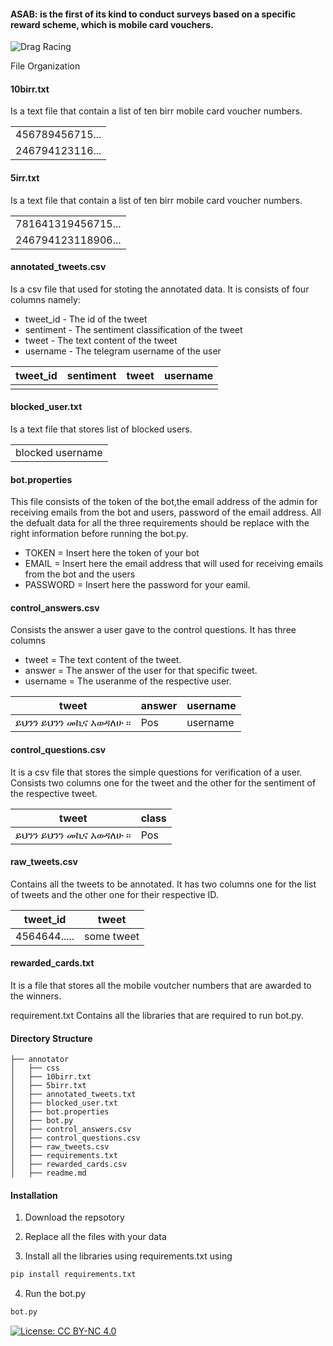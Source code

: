 #### ASAB: is the first of its kind to conduct surveys based on a specific reward scheme, which is mobile card vouchers.

![Drag Racing](../sentiment_XC5_icon.ico)

File Organization

#### 10birr.txt

Is a text file that contain a list of ten birr mobile card voucher numbers. 

|                 |
|-----------------|
| 456789456715... |
| 246794123116... |


#### 5irr.txt

Is a text file that contain a list of ten birr mobile card voucher numbers. 

|                 |
|-----------------|
| 781641319456715... |
| 246794123118906... |

#### annotated_tweets.csv

Is a csv file that used for stoting the annotated data.  It is consists of four columns namely:
- tweet_id - The id of the tweet
- sentiment - The sentiment classification of the tweet
- tweet - The text content of the tweet
- username - The telegram username of the user


| tweet_id | sentiment | tweet | username |
|----------|-----------|-------|----------|
|          |           |       |          |


#### blocked_user.txt

Is a text file that stores list of blocked users. 

|                  |
|------------------|
| blocked username |

#### bot.properties

This file consists of the token of the bot,the email address of the admin for receiving emails from the bot and users,  password of the email address. All the defualt data for all the three requirements should be replace with the right information before running the bot.py. 

- TOKEN = Insert here the token of your bot
- EMAIL =  Insert here the email address that will used for receiving emails from the bot and the users
- PASSWORD = Insert here the password for your eamil.

#### control_answers.csv

Consists the answer a user gave to the control questions.  It has three columns

- tweet =  The text content of the tweet.
- answer = The answer of the user for that specific tweet.
- username = The useranme of the respective user.

| tweet                  | answer | username |
|------------------------|--------|----------|
| ይህንን ይህንን መኪና እወዳለሁ ፡፡ | Pos    | username |


#### control_questions.csv

It is a csv file that stores the simple questions for verification of a user. Consists two columns one for the tweet and the other for the sentiment of the respective tweet.

| tweet                  | class |
|------------------------|-------|
| ይህንን ይህንን መኪና እወዳለሁ ፡፡ | Pos   |

#### raw_tweets.csv

Contains all the tweets to be annotated. It has two columns one for the list of tweets and the other one for their respective ID. 

| tweet_id     | tweet      |
|--------------|------------|
| 4564644..... | some tweet |

#### rewarded_cards.txt

It is a file that stores all the mobile voutcher numbers that are awarded to the winners. 

requirement.txt
Contains all the libraries that are required to run bot.py. 

#### Directory Structure

```
├── annotator
│   ├── css
│   ├── 10birr.txt
│   ├── 5birr.txt
│   ├── annotated_tweets.txt
│   ├── blocked_user.txt
│   ├── bot.properties
│   ├── bot.py
│   ├── control_answers.csv
│   ├── control_questions.csv
│   ├── raw_tweets.csv
│   ├── requirements.txt
│   ├── rewarded_cards.csv
│   ├── readme.md
```

#### Installation
1. Download the repsotory 
2. Replace all the files with your data

3. Install all the libraries using requirements.txt using 
```bash
pip install requirements.txt
```
4. Run the bot.py 
```bash
bot.py
```

[![License: CC BY-NC 4.0](https://img.shields.io/badge/License-CC%20BY--NC%204.0-lightgrey.svg)](https://creativecommons.org/licenses/by-nc/4.0/)

  

